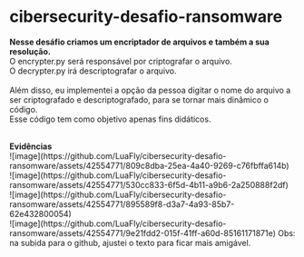 # cibersecurity-desafio-ransomware

<b> Nesse desáfio criamos um encriptador de arquivos e também a sua resolução. </b> <br>
O encrypter.py será responsável por criptografar o arquivo. <br>
O decrypter.py irá descriptografar o arquivo. <br>
<br>
Além disso, eu implementei a opção da pessoa digitar o nome do arquivo a ser criptografado e descriptografado, para se tornar mais dinâmico o código. 
<br>
Esse código tem como objetivo apenas fins didáticos. 

<br>
<b> Evidências </b> <br>
![image](https://github.com/LuaFly/cibersecurity-desafio-ransomware/assets/42554771/809c8dba-25ea-4a40-9269-c76fbffa614b)
<br>
![image](https://github.com/LuaFly/cibersecurity-desafio-ransomware/assets/42554771/530cc833-6f5d-4b11-a9b6-2a250888f2df)
<br>
![image](https://github.com/LuaFly/cibersecurity-desafio-ransomware/assets/42554771/895589f8-d3a7-4a93-85b7-62e432800054)
<br>
![image](https://github.com/LuaFly/cibersecurity-desafio-ransomware/assets/42554771/9e21fdd2-015f-41ff-a60d-85161171871e)
Obs: na subida para o github, ajustei o texto para ficar mais amigável.
